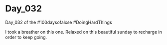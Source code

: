 # Day_032

Day_032 of the #100daysofalxse 
#DoingHardThings

I took a breather on this one.
Relaxed on this beautiful sunday to recharge in order to keep going.

